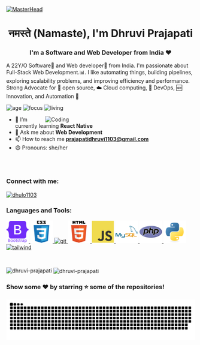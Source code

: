 [![MasterHead](https://raw.githubusercontent.com/halfrost/halfrost/master/icons/header_.png)](https://rishavchanda.io)

<h1 align="center">नमस्ते (Namaste), I'm Dhruvi Prajapati</h1>
<h3 align="center">I'm a Software and Web Developer from India ❤</h3>
  
A 22Y/O Software🌈 and Web developer🎯 from India. I'm passionate about Full-Stack Web Development.:bar_chart:. I like automating things, building pipelines, exploring scalability problems, and improving efficiency and performance. Strong Advocate for 📜 open source, :cloud: Cloud computing, 🚀 DevOps, :new: Innovation, and Automation :robot:

![age](https://img.shields.io/badge/age-21-pink)
![focus](https://img.shields.io/badge/focus-FullStack-brightgreen)
![living](https://img.shields.io/badge/living-Bharuch-3c9)

<img align="right" alt="Coding" width="400" src="https://raw.githubusercontent.com/abhisheknaiidu/abhisheknaiidu/master/code.gif">

- 🌱 I’m currently learning **React Native**
- 💬 Ask me about **Web Development**
- 📫 How to reach me **prajapatidhruvi1103@gmail.com**
- 😄 Pronouns: she/her

<br/>
<br/>
<h3 align="left">Connect with me:</h3>
<p align="left">
<a href="https://www.instagram.com/dhulo1103/" target="blank"><img align="center" src="https://raw.githubusercontent.com/rahuldkjain/github-profile-readme-generator/master/src/images/icons/Social/instagram.svg" alt="dhulo1103" height="30" width="60" /></a>
</p>

<h3 align="left">Languages and Tools:</h3>
<p align="left"> 
    <a href="https://getbootstrap.com" target="_blank" rel="noreferrer"> 
        <img src="https://raw.githubusercontent.com/devicons/devicon/master/icons/bootstrap/bootstrap-plain-wordmark.svg" alt="bootstrap" width="60" height="60" />
    </a>
    <a href="https://www.w3schools.com/css/" target="_blank" rel="noreferrer"> 
        <img src="https://raw.githubusercontent.com/devicons/devicon/master/icons/css3/css3-original-wordmark.svg" alt="css3" width="60" height="60" /> 
    </a> 
    <a href="https://git-scm.com/" target="_blank" rel="noreferrer"> 
        <img src="https://www.vectorlogo.zone/logos/git-scm/git-scm-icon.svg" alt="git" width="60" height="60" /> 
    </a>
    <a href="https://www.w3.org/html/" target="_blank" rel="noreferrer"> 
        <img src="https://raw.githubusercontent.com/devicons/devicon/master/icons/html5/html5-original-wordmark.svg" alt="html5" width="60" height="60" /> 
    </a>
    <a href="https://developer.mozilla.org/en-US/docs/Web/JavaScript" target="_blank" rel="noreferrer">
        <img src="https://raw.githubusercontent.com/devicons/devicon/master/icons/javascript/javascript-original.svg" alt="javascript" width="60" height="60" /> 
    </a> 
    <a href="https://www.mysql.com/" target="_blank" rel="noreferrer"> 
        <img src="https://raw.githubusercontent.com/devicons/devicon/master/icons/mysql/mysql-original-wordmark.svg" alt="mysql" width="60" height="60" /> 
    </a> 
    <a href="https://www.php.net" target="_blank" rel="noreferrer"> 
        <img src="https://raw.githubusercontent.com/devicons/devicon/master/icons/php/php-original.svg" alt="php" width="60" height="60" /> 
    </a> 
    <a href="https://www.python.org" target="_blank" rel="noreferrer"> 
        <img src="https://raw.githubusercontent.com/devicons/devicon/master/icons/python/python-original.svg" alt="python" width="60" height="60" /> 
    </a> 
    <a href="https://tailwindcss.com/" target="_blank" rel="noreferrer"> 
        <img src="https://www.vectorlogo.zone/logos/tailwindcss/tailwindcss-icon.svg" alt="tailwind" width="60" height="60" /> 
    </a>  
</p>
<br />

<p><img align="left" src="https://github-readme-stats.vercel.app/api/top-langs?username=dhruvi1103&show_icons=true&locale=en&layout=compact" alt="dhruvi-prajapati" /></p>

<p>&nbsp;<img align="center" src="https://github-readme-stats.vercel.app/api?username=dhruvi1103&show_icons=true&locale=en" alt="dhruvi-prajapati" /></p>

### Show some ❤️ by starring ⭐ some of the repositories!

[![MasterHead](https://raw.githubusercontent.com/platane/platane/output/github-contribution-grid-snake-dark.svg#gh-dark-mode-only)](https://rishavchanda.io)
